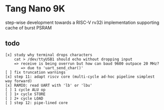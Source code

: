 # Tang Nano 9K

step-wise development towards a RISC-V rv32i implementation supporting cache of burst PSRAM

## todo
```
[x] study why terminal drops characters
    cat > /dev/ttyUSB1 should echo without dropping input
    => receive is being overrun but how can baud 9600 outpace 20 MHz?
       => due to 'uart_send_char()'
[ ] fix truncation warnings
[x] step 11: adapt riscv core (multi-cycle ad-hoc pipeline simplest way forward)
[x] RAMIO: read UART with 'lb' or 'lbu'
[ ] 1 cycle ALU op
[ ] 1+ cycle STORE
[ ] 2+ cycle LOAD
[ ] step 12: pipe-lined core
```